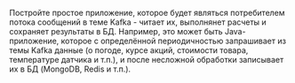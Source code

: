 Постройте простое приложение, которое будет являться потребителем потока сообщений в теме Kafka - читает их, выполнянет расчеты и сохраняет результаты в БД. 
Например, это может быть Java-приложение, которое с определённой периодичностью запрашивает из темы Kafka данные (о погоде, курсе акций, стоимости товара, температуре датчика и т.п.), и после несложной обработки записывает их в БД (MongoDB, Redis и т.п.).
